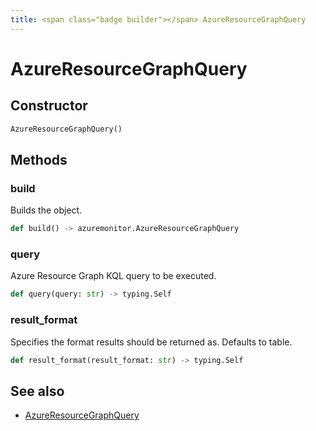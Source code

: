 ```yaml
---
title: <span class="badge builder"></span> AzureResourceGraphQuery
---
```

# <span class="badge builder"></span> AzureResourceGraphQuery

## Constructor

```python
AzureResourceGraphQuery()
```
## Methods

### <span class="badge object-method"></span> build

Builds the object.

```python
def build() -> azuremonitor.AzureResourceGraphQuery
```

### <span class="badge object-method"></span> query

Azure Resource Graph KQL query to be executed.

```python
def query(query: str) -> typing.Self
```

### <span class="badge object-method"></span> result_format

Specifies the format results should be returned as. Defaults to table.

```python
def result_format(result_format: str) -> typing.Self
```

## See also

 * <span class="badge object-type-class"></span> [AzureResourceGraphQuery](./object-AzureResourceGraphQuery.md)
